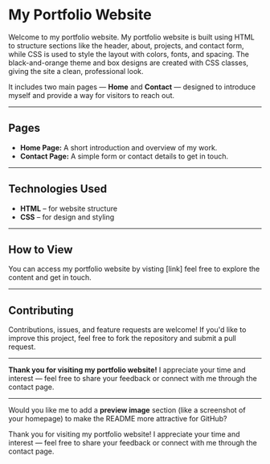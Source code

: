 # My Portfolio Website

Welcome to my portfolio website. My portfolio website is built using HTML to structure sections like the header, about, projects, and contact form, while CSS is used to style the layout with colors, fonts, and spacing. The black-and-orange theme and box designs are created with CSS classes, giving the site a clean, professional look.

It includes two main pages — **Home** and **Contact** — designed to introduce myself and provide a way for visitors to reach out.

---

##  Pages

* **Home Page:** A short introduction and overview of my work.
* **Contact Page:** A simple form or contact details to get in touch.

---

##  Technologies Used

* **HTML** – for website structure
* **CSS** – for design and styling

---

##  How to View

You can access my portfolio website by visting [link] feel free to explore the content and get in touch.


---

##  Contributing

Contributions, issues, and feature requests are welcome!
If you'd like to improve this project, feel free to fork the repository and submit a pull request.

---


 **Thank you for visiting my portfolio website!**
I appreciate your time and interest — feel free to share your feedback or connect with me through the contact page.

---

Would you like me to add a **preview image** section (like a screenshot of your homepage) to make the README more attractive for GitHub?


 Thank you for visiting my portfolio website!
I appreciate your time and interest — feel free to share your feedback or connect with me through the contact page.
